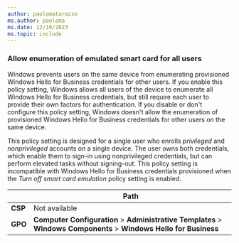```yaml
---
author: paolomatarazzo
ms.author: paoloma
ms.date: 12/19/2023
ms.topic: include
---
```


### Allow enumeration of emulated smart card for all users

Windows prevents users on the same device from enumerating provisioned Windows Hello for Business credentials for other users. If you enable this policy setting, Windows allows all users of the device to enumerate all Windows Hello for Business credentials, but still require each user to provide their own factors for authentication. If you disable or don't configure this policy setting, Windows doesn't allow the enumeration of provisioned Windows Hello for Business credentials for other users on the same device.

This policy setting is designed for a single user who enrolls *privileged* and *nonprivileged* accounts on a single device. The user owns both credentials, which enable them to sign-in using nonprivileged credentials, but can perform elevated tasks without signing-out. This policy setting is incompatible with Windows Hello for Business credentials provisioned when the *Turn off smart card emulation* policy setting is enabled.

|  | Path |
|--|--|
| **CSP** |  Not available |
| **GPO** | **Computer Configuration** > **Administrative Templates** > **Windows Components** > **Windows Hello for Business** |
